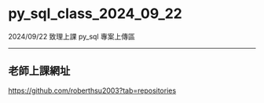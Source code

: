 # py_sql_class_2024_09_22
2024/09/22 致理上課 py_sql 專案上傳區


---
## 老師上課網址
https://github.com/roberthsu2003?tab=repositories




